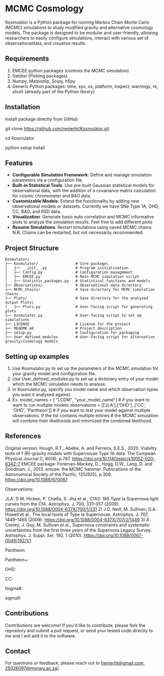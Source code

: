 # MCMC Cosmology
Kosmulator is a Python package for running Markov Chain Monte Carlo (MCMC) simulations to study modified gravity and alternative cosmology models. 
The package is designed to be modular and user-friendly, allowing researchers to easily configure simulations, interact with various set of 
observationaldata, and visualize results.

## Requirements
1) EMCEE python packages (controls the MCMC simulation)
2) Getdist (Plotting packages)
3) Numpy, Matplotlip, Scipy, h5py
4) Generic Python packages: time, sys, os, platform, inspect, warnings, re, shutil (already part of the Python library)

## Installation 
Install package directly from GitHub

git clone https://github.com/renierht/Kosmulator.git

cd Kosmulator

python setup install

## Features

- **Configurable Simulation Framework**: Define and manage simulation parameters via a configuration file.
- **Built-in Statistical Tools**: Use pre-built Gaussian statistical models for observational data, with the addition of a covariance matrix calculation for cosmic chronometer and BAO data.
- **Customizable Models**: Extend the functionality by adding new observational models or datasets. Currently we have SNe Type 1A, OHD, CC, BAO, and RSD data.
- **Visualization**: Generate basic auto correlation and MCMC informative plots to analyze the simulation results. Feel free to add different plots
- **Resume Simulations**: Restart simulations using saved MCMC chains. N.B. Chains can be restarted, but not necessarily recommended.

## Project Structure

```plaintext
Kosmulator/
├── Kosmulator/         		# Core package\
│   ├── __init__.py           	# Program initialisation	
│   ├── Config.py           	# Configuration management
│   ├── EMCEE.py            	# Main MCMC simulation script
│   ├── Statistic_packages.py  	# Statistical functions and models
├── Observations/           	# Observational data directory
├── MCMC_Chains/            	# Save directory for MCMC simulation chains
├── Plots/         				# Save directory for the analysed output Plots\
│   ├── Plots.py                # User-facing script for generating plots	
├── Kosmulator.py  				# User-facing script to set up simulations
├── LICENSE                 	# License for the project
├── README.md               	# Project description
├── setup.py                	# Configuration for packaging
├── User_defined_modules      	# User-facing script for alternative gravity/cosmology models
```

## Setting up examples
1) Use Kosmulator.py to set up the parameters of the MCMC simulation for your gravity model and configuration file.
2) Use User_defined_modules.py to set up a dictonary entry of your model which the MCMC simulation needs to analyse.
3) In Kosmulator.py, specify you model name and which observation types you want it analysed against.
4) Ex. 	model_names = [ "LCDM", "your_model_name"] # if you want to want to run multiple models
		observations = [['JLA'],['OHD'], ['CC', 'OHD', 'Pantheon']] 
		# If you want to test your model against multiple observations. If the list contains multiple entries
		# the MCMC simulation will combine their likelihoods and minimized the combined likelihood.
		
## References
Original version: 	Hough, R.T., Abebe, A. and Ferreira, S.E.S., 2020. Viability tests of f (R)-gravity models with Supernovae Type 1A data. The European Physical Journal C, 80(8), p.787. https://doi.org/10.1140/epjc/s10052-020-8342-7
EMCEE package: 		Foreman-Mackey, D., Hogg, D.W., Lang, D. and Goodman, J., 2013. emcee: the MCMC hammer. Publications of the Astronomical Society of the Pacific, 125(925), p.306. https://doi.org/10.1086/670067

Observations:

JLA: 				1) M. Hicken, P. Challis, S. Jha et al., CfA3: 185 Type Ia Supernova light curves from the CfA. Astrophys. J. 700, 331–357 (2009). https://doi.org/10.1088/0004-637X/700/1/331
					2) J.D. Neill, M. Sullivan, D.A. Howell et al., The local hosts of Type Ia Supernovae. Astrophys. J. 707, 1449–1465 (2009). https://doi.org/10.1088/0004-637X/707/2/1449
					3) A. Conley, J. Guy, M. Sullivan et al., Supernova constraints and systematic uncertainties from the first three years of the Supernova Legacy Survey. Astrophys. J. Suppl. Ser. 192, 1 (2010). https://doi.org/10.1088/0067-0049/192/1/1
				  
Pantheon:	

Pantheon+: 

OHD:

CC:

fsigma8:

sigma8:


## Contributions
Contributions are welcome! If you'd like to contribute, please fork the repository and submit a pull request, or send your tested code directly to me and I will add it to the software.

## Contact
For questions or feedback, please reach out to [renierht@gmail.com, 25026097@mynwu.ac.za].
